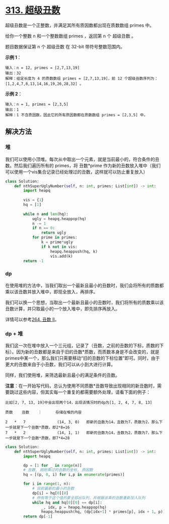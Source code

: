 # [313. 超级丑数](https://leetcode-cn.com/problems/super-ugly-number/)

超级丑数是一个正整数，并满足其所有质因数都出现在质数数组 primes 中。

给你一个整数 n 和一个整数数组 primes ，返回第 n 个 超级丑数 。

题目数据保证第 n 个 超级丑数 在 32-bit 带符号整数范围内。

**示例 1**：
```
输入：n = 12, primes = [2,7,13,19]
输出：32 
解释：给定长度为 4 的质数数组 primes = [2,7,13,19]，前 12 个超级丑数序列为：[1,2,4,7,8,13,14,16,19,26,28,32] 。
```

**示例 2**：
```
输入：n = 1, primes = [2,3,5]
输出：1
解释：1 不含质因数，因此它的所有质因数都在质数数组 primes = [2,3,5] 中。
```

## 解决方法

### 堆

我们可以使用小顶堆。每次从中取出一个元素，就是当前最小的，符合条件的丑数。然后我们遍历所有的 primes，将 丑数*prime 作为新的丑数放入堆中（我们可以使用一个vis集合记录已经处理过的丑数，这样就可以防止重复放入）

```py
class Solution:
    def nthSuperUglyNumber(self, n: int, primes: List[int]) -> int:
        import heapq
        
        vis = {1}
        hq = [1]
        
        while n and len(hq):
            ugly = heapq.heappop(hq)
            n -= 1
            if n == 0:
                return ugly
            for prime in primes:
                k = prime*ugly
                if k not in vis:
                    heapq.heappush(hq, k)
                    vis.add(k)
        return -1
```

### dp

在使用堆的方法中，当我们取出一个最新且最小的丑数时，我们会将所有的质数都乘以该丑数并放入堆中，即现全放入，再排序。

我们可以换一个思想，当取出一个最新且最小的丑数时，我们将所有的质数乘以该丑数计算，并只取最小的一个放入堆中，即先排序再放入。

详情可以参考[264. 丑数 II](264.%20丑数%20II.md)。

### dp + 堆

我们这一次在堆中放入一个三元组，记录了（丑数，之前的丑数的下标，质数的下标）。因为新的丑数都是来自于旧的丑数*质数，而质数本身是不会改变的，就是primes中某一个，那么我们只需要移动“旧的丑数的下标位置”即可。同时，由于更大的丑数来自于小丑数，我们可以从小到大进行计算。

同样，我们使用堆，来筛选最新且最小的满足条件的丑数。

**注意**：在一开始写代码，总认为使用不同质数*丑数导致出现相同的新丑数时，需要跳过这些内容，但其实每一个重复的都需要额外处理，请看下面的例子：

```
比如[2, 7, 13, 19]中会出现两个14，出现该情况时的dp为[1, 2, 4, 7, 8, 13]

质数    丑数    ｜      存储在堆的内容

2   *   7              (14, 3, 0)   即新的丑数为14，丑数为7，质数为2，那么下一步就是下一个丑数*质数，即2*8=16
7   *   2              (14, 1, 1)   即新的丑数为14，丑数为2，质数为7，那么下一步就是下一个丑数*质数，即7*4=28

```

```py
class Solution:
    def nthSuperUglyNumber(self, n: int, primes: List[int]) -> int:
        import heapq

        dp = [1 for _ in range(n)]
        # 丑数, 刚刚乘过的丑数的坐标, 质因数
        hq = [(p, 0, i) for i,p in enumerate(primes)]

        for i in range(1, n):
            # 目前最新的最小的丑数
            dp[i] = hq[0][0]
            # 所有等于这个值的要全部出队列，并根据该乘的丑数重新加入队列
            while hq and hq[0][0] == dp[i]:
                _, idx, p = heapq.heappop(hq)
                heapq.heappush(hq, (dp[idx+1] * primes[p], idx + 1, p))
        return dp[-1]
```

